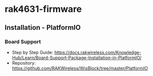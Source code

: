 # rak4631-firmware 

## Installation - PlatformIO

### Board Support
- Step by Step Guide: https://docs.rakwireless.com/Knowledge-Hub/Learn/Board-Support-Package-Installation-in-PlatformIO/
- Repository: https://github.com/RAKWireless/WisBlock/tree/master/PlatformIO

